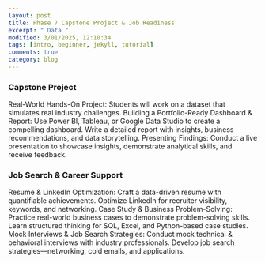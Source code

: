 ```yaml
---
layout: post
title: Phase 7 Capstone Project & Job Readiness
excerpt: " Data "
modified: 3/01/2025, 12:10:34
tags: [intro, beginner, jekyll, tutorial]
comments: true
category: blog
---
```


### Capstone Project
Real-World Hands-On Project: Students will work on a dataset that simulates real industry challenges.
Building a Portfolio-Ready Dashboard & Report:
Use Power BI, Tableau, or Google Data Studio to create a compelling dashboard.
Write a detailed report with insights, business recommendations, and data storytelling.
Presenting Findings:
Conduct a live presentation to showcase insights, demonstrate analytical skills, and receive feedback.
### Job Search & Career Support
Resume & LinkedIn Optimization:
Craft a data-driven resume with quantifiable achievements.
Optimize LinkedIn for recruiter visibility, keywords, and networking.
Case Study & Business Problem-Solving:
Practice real-world business cases to demonstrate problem-solving skills.
Learn structured thinking for SQL, Excel, and Python-based case studies.
Mock Interviews & Job Search Strategies:
Conduct mock technical & behavioral interviews with industry professionals.
Develop job search strategies—networking, cold emails, and applications.

